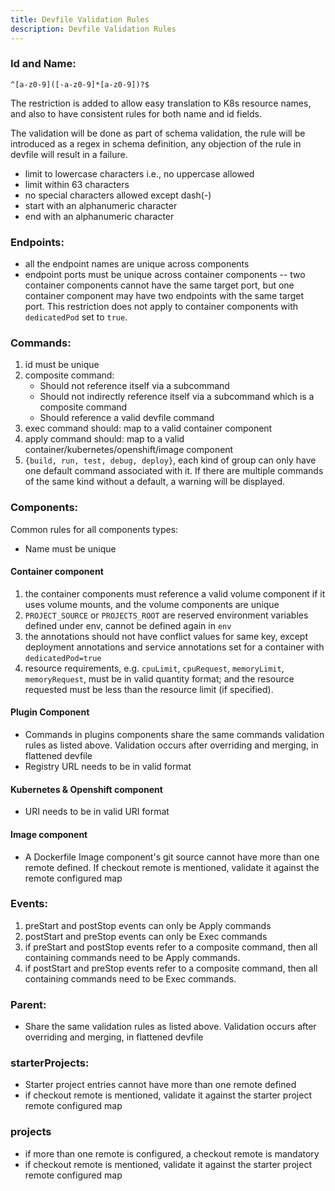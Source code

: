 ```yaml
---
title: Devfile Validation Rules
description: Devfile Validation Rules
---
```


### Id and Name:
`^[a-z0-9]([-a-z0-9]*[a-z0-9])?$`

The restriction is added to allow easy translation to K8s resource names, and also to have consistent rules for both name and id fields.

The validation will be done as part of schema validation, the rule will be introduced as a regex in schema definition, any objection of the rule in devfile will result in a failure.

- limit to lowercase characters i.e., no uppercase allowed
- limit within 63 characters
- no special characters allowed except dash(-)
- start with an alphanumeric character
- end with an alphanumeric character


### Endpoints:
- all the endpoint names are unique across components
- endpoint ports must be unique across container components -- two container components cannot have the same target port, but one container component may have two endpoints with the same target port. This restriction does not apply to container components with `dedicatedPod` set to `true`.


### Commands:
1. id must be unique
2. composite command:
    - Should not reference itself via a subcommand
    - Should not indirectly reference itself via a subcommand which is a composite command
    - Should reference a valid devfile command
3. exec command should: map to a valid container component
4. apply command should: map to a valid container/kubernetes/openshift/image component
5. `{build, run, test, debug, deploy}`, each kind of group can only have one default command associated with it. If there are multiple commands of the same kind without a default, a warning will be displayed.

### Components:
Common rules for all components types:
- Name must be unique

#### Container component 
1. the container components must reference a valid volume component if it uses volume mounts, and the volume components are unique
2. `PROJECT_SOURCE` or `PROJECTS_ROOT` are reserved environment variables defined under env, cannot be defined again in `env`
3. the annotations should not have conflict values for same key, except deployment annotations and service annotations set for a container with `dedicatedPod=true`
4. resource requirements, e.g. `cpuLimit`, `cpuRequest`, `memoryLimit`, `memoryRequest`, must be in valid quantity format; and the resource requested must be less than the resource limit (if specified).

#### Plugin Component
- Commands in plugins components share the same commands validation rules as listed above. Validation occurs after overriding and merging, in flattened devfile
- Registry URL needs to be in valid format

#### Kubernetes & Openshift component 
- URI needs to be in valid URI format

#### Image component 
- A Dockerfile Image component's git source cannot have more than one remote defined. If checkout remote is mentioned, validate it against the remote configured map


### Events:
1. preStart and postStop events can only be Apply commands
2. postStart and preStop events can only be Exec commands
3. if preStart and postStop events refer to a composite command, then all containing commands need to be Apply commands.
4. if postStart and preStop events refer to a composite command, then all containing commands need to be Exec commands.


### Parent:
- Share the same validation rules as listed above. Validation occurs after overriding and merging, in flattened devfile


### starterProjects:
- Starter project entries cannot have more than one remote defined
- if checkout remote is mentioned, validate it against the starter project remote configured map

### projects
- if more than one remote is configured, a checkout remote is mandatory
- if checkout remote is mentioned, validate it against the starter project remote configured map
